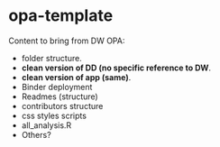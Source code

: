 # opa-template

Content to bring from  DW OPA: 

- folder structure. 
- **clean version of DD (no specific reference to DW**. 
- **clean version of app (same)**. 
- Binder deployment
- Readmes (structure)
- contributors structure
- css styles scripts 
- all_analysis.R
- Others?

